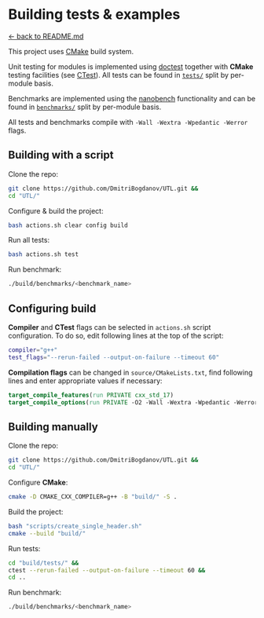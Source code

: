 # Building tests & examples

[<- back to README.md](https://github.com/DmitriBogdanov/UTL/tree/master)

This project uses [CMake](https://cmake.org) build system.

Unit testing for modules is implemented using [doctest](https://github.com/doctest/doctest) together with **CMake** testing facilities (see [CTest](https://cmake.org/cmake/help/latest/manual/ctest.1.html)). All tests can be found in [`tests/`](https://github.com/DmitriBogdanov/UTL/tree/master/tests) split by per-module basis.

Benchmarks are implemented using the [nanobench](https://github.com/martinus/nanobench) functionality and can be found in [`benchmarks/`](https://github.com/DmitriBogdanov/UTL/tree/master/benchmarks) split by per-module basis.

All tests and benchmarks compile with `-Wall -Wextra -Wpedantic -Werror` flags.

## Building with a script

Clone the repo:

```bash
git clone https://github.com/DmitriBogdanov/UTL.git &&
cd "UTL/"
```

Configure & build the project:

```bash
bash actions.sh clear config build
```

Run all tests:

```bash
bash actions.sh test
```

Run benchmark:

```bash
./build/benchmarks/<benchmark_name>
```

## Configuring build

**Compiler** and **CTest** flags can be selected in `actions.sh` script configuration. To do so, edit following lines at the top of the script:
```bash
compiler="g++"
test_flags="--rerun-failed --output-on-failure --timeout 60"
```

**Compilation flags** can be changed in `source/CMakeLists.txt`, find following lines and enter appropriate values if necessary:

```cmake
target_compile_features(run PRIVATE cxx_std_17)
target_compile_options(run PRIVATE -O2 -Wall -Wextra -Wpedantic -Werror)
```

## Building manually

Clone the repo:

```bash
git clone https://github.com/DmitriBogdanov/UTL.git &&
cd "UTL/"
```

Configure **CMake**:

```bash
cmake -D CMAKE_CXX_COMPILER=g++ -B "build/" -S .
```

Build the project:

```bash
bash "scripts/create_single_header.sh"
cmake --build "build/"
```

Run tests:

```bash
cd "build/tests/" &&
ctest --rerun-failed --output-on-failure --timeout 60 &&
cd ..
```

Run benchmark:

```bash
./build/benchmarks/<benchmark_name>
```
